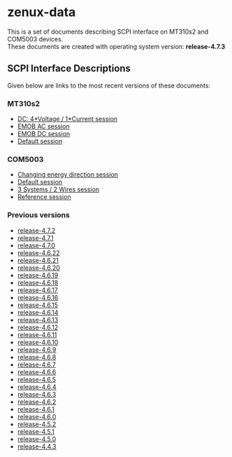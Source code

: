 
zenux-data
==========


This is a set of documents describing SCPI interface on MT310s2 and COM5003 devices.  
These documents are created with operating system version: **release-4.7.3**
## SCPI Interface Descriptions


Given below are links to the most recent versions of these documents:
### MT310s2
  
- [DC: 4\*Voltage / 1\*Current session](https://ZeraGmbH.github.io/zenux-data/scpi-documentation/mt310s2-dc-session.html)  
- [EMOB AC session](https://ZeraGmbH.github.io/zenux-data/scpi-documentation/mt310s2-emob-session-ac.html)  
- [EMOB DC session](https://ZeraGmbH.github.io/zenux-data/scpi-documentation/mt310s2-emob-session-dc.html)  
- [Default session](https://ZeraGmbH.github.io/zenux-data/scpi-documentation/mt310s2-meas-session.html)  

### COM5003
  
- [Changing energy direction session](https://ZeraGmbH.github.io/zenux-data/scpi-documentation/com5003-ced-session.html)  
- [Default session](https://ZeraGmbH.github.io/zenux-data/scpi-documentation/com5003-meas-session.html)  
- [3 Systems / 2 Wires session](https://ZeraGmbH.github.io/zenux-data/scpi-documentation/com5003-perphase-session.html)  
- [Reference session](https://ZeraGmbH.github.io/zenux-data/scpi-documentation/com5003-ref-session.html)  

### Previous versions
  
- [release-4.7.2](https://zeragmbh.github.io/zenux-data/scpi-documentation/archive/release-4.7.2.zip)  
- [release-4.7.1](https://zeragmbh.github.io/zenux-data/scpi-documentation/archive/release-4.7.1.zip)  
- [release-4.7.0](https://zeragmbh.github.io/zenux-data/scpi-documentation/archive/release-4.7.0.zip)  
- [release-4.6.22](https://zeragmbh.github.io/zenux-data/scpi-documentation/archive/release-4.6.22.zip)  
- [release-4.6.21](https://zeragmbh.github.io/zenux-data/scpi-documentation/archive/release-4.6.21.zip)  
- [release-4.6.20](https://zeragmbh.github.io/zenux-data/scpi-documentation/archive/release-4.6.20.zip)  
- [release-4.6.19](https://zeragmbh.github.io/zenux-data/scpi-documentation/archive/release-4.6.19.zip)  
- [release-4.6.18](https://zeragmbh.github.io/zenux-data/scpi-documentation/archive/release-4.6.18.zip)  
- [release-4.6.17](https://zeragmbh.github.io/zenux-data/scpi-documentation/archive/release-4.6.17.zip)  
- [release-4.6.16](https://zeragmbh.github.io/zenux-data/scpi-documentation/archive/release-4.6.16.zip)  
- [release-4.6.15](https://zeragmbh.github.io/zenux-data/scpi-documentation/archive/release-4.6.15.zip)  
- [release-4.6.14](https://zeragmbh.github.io/zenux-data/scpi-documentation/archive/release-4.6.14.zip)  
- [release-4.6.13](https://zeragmbh.github.io/zenux-data/scpi-documentation/archive/release-4.6.13.zip)  
- [release-4.6.12](https://zeragmbh.github.io/zenux-data/scpi-documentation/archive/release-4.6.12.zip)  
- [release-4.6.11](https://zeragmbh.github.io/zenux-data/scpi-documentation/archive/release-4.6.11.zip)  
- [release-4.6.10](https://zeragmbh.github.io/zenux-data/scpi-documentation/archive/release-4.6.10.zip)  
- [release-4.6.9](https://zeragmbh.github.io/zenux-data/scpi-documentation/archive/release-4.6.9.zip)  
- [release-4.6.8](https://zeragmbh.github.io/zenux-data/scpi-documentation/archive/release-4.6.8.zip)  
- [release-4.6.7](https://zeragmbh.github.io/zenux-data/scpi-documentation/archive/release-4.6.7.zip)  
- [release-4.6.6](https://zeragmbh.github.io/zenux-data/scpi-documentation/archive/release-4.6.6.zip)  
- [release-4.6.5](https://zeragmbh.github.io/zenux-data/scpi-documentation/archive/release-4.6.5.zip)  
- [release-4.6.4](https://zeragmbh.github.io/zenux-data/scpi-documentation/archive/release-4.6.4.zip)  
- [release-4.6.3](https://zeragmbh.github.io/zenux-data/scpi-documentation/archive/release-4.6.3.zip)  
- [release-4.6.2](https://zeragmbh.github.io/zenux-data/scpi-documentation/archive/release-4.6.2.zip)  
- [release-4.6.1](https://zeragmbh.github.io/zenux-data/scpi-documentation/archive/release-4.6.1.zip)  
- [release-4.6.0](https://zeragmbh.github.io/zenux-data/scpi-documentation/archive/release-4.6.0.zip)  
- [release-4.5.2](https://zeragmbh.github.io/zenux-data/scpi-documentation/archive/release-4.5.2.zip)  
- [release-4.5.1](https://zeragmbh.github.io/zenux-data/scpi-documentation/archive/release-4.5.1.zip)  
- [release-4.5.0](https://zeragmbh.github.io/zenux-data/scpi-documentation/archive/release-4.5.0.zip)  
- [release-4.4.3](https://zeragmbh.github.io/zenux-data/scpi-documentation/archive/release-4.4.3.zip)  
